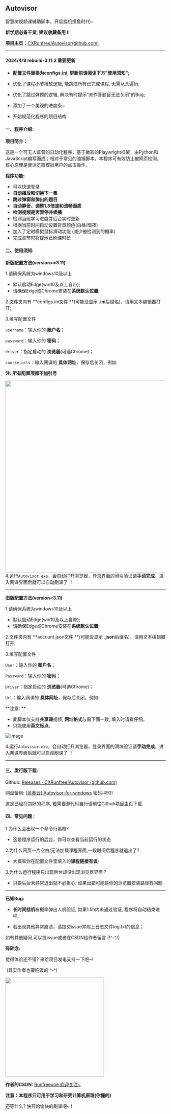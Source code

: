 ## Autovisor

智慧树视频课辅助脚本，开启挂机摸鱼时代~

**新学期必备干货, 建议收藏备用 !!**

**项目主页：**[CXRunfree/Autovisor(github.com)](https://github.com/CXRunfree/Autovisor)

------
#### 2024/4/9 rebuild-3.11.2 重要更新

- **配置文件替换为configs.ini, 更新前请阅读下方"使用须知";**

- 优化了课程小节播放逻辑, 能跳过所有已完成课程, 无需从头遍历;
- 优化了跳过弹题的逻辑, 解决有时提示"未作答题目无法关闭"的Bug;
- 添加了一个美观的进度条~
- 开始规范化程序的项目结构

#### 一、程序介绍:

**项目简介：**

​		这是一个可无人监督的自动化程序，基于微软的Playwright框架，由Python和JavaScript编写而成；相对于常见的油猴脚本，本程序可有效防止被网页检测。核心原理是使浏览器模拟用户的点击操作。

**程序功能:**

- 可以快速登录
- **自动播放和切换下一集**
- **跳过弹窗和弹出的题目**
- **自动静音、调整1.8倍速和流畅画质**
- **检测视频是否暂停并续播**
- 检测当前学习进度并后台实时更新
- 根据当前时间自动设置背景颜色(白昼/暗夜)
- 加入了定时模拟鼠标滑动功能 (减少被检测到的概率)
- 完成章节时将提示已刷课时长

#### 二、使用须知:

**新版配置方法(version>=3.11)**

1.请确保系统为windows10及以上

- 默认启动Edge(win10及以上自带);
- 请确保Edge或Chrome安装在**系统默认位置**;

2.文件夹内有 **configs.ini文件 **(可能没显示 **.ini**后缀名)，请用文本编辑器打开;

3.填写配置文件

`username`：输入你的 **账户名**；

`password`：输入你的 **密码**；

`driver`：指定启动的 **浏览器**(可选Chrome)；

`course_urls`：输入网课的 **具体网址**，保存后关闭，例如:

**注: 所有配置项都不加引号**

<img width=600px src="https://github.com/CXRunfree/Autovisor/assets/79365257/246c1255-a8c9-4f92-88c9-a5c5ebb08951" style="float:left">


4.运行`Autovisor.exe`，会自动打开浏览器，登录界面的滑块验证请**手动完成**，进入网课界面后就可以自动刷课了 ！

------

**旧版配置方法(version<3.11)**

1.请确保系统为windows10及以上

- 默认启动Edge(win10及以上自带);
- 请确保Edge或Chrome安装在**系统默认位置**;

2.文件夹内有 **account.json文件 **(可能没显示 **.json**后缀名)，请用文本编辑器打开;

3.填写配置文件

`User`：输入你的 **账户名**；

`Password`：输入你的 **密码**；

`Driver`：指定启动的 **浏览器**(可选Chrome)；

`Url`：输入网课的 **具体网址**，保存后关闭，例如:

**注意: **

- 此脚本仅支持**共享课**视频, **网址格式**与需下面一致, 填入时请看仔细。
- 只能使用**英文标点**。	

![image](https://github.com/CXRunfree/Autovisor/assets/79365257/4e367835-3aaf-4d7b-8231-721695d17f83)



4.运行`Autovisor.exe`，会自动打开浏览器，登录界面的滑块验证请**手动完成**，进入网课界面后就可以自动刷课了 ！

-----

#### **三、发行版下载:**

Github: [Releases · CXRunfree/Autovisor (github.com)](https://github.com/CXRunfree/Autovisor/releases) 

网盘备用: [[蓝奏云\] Autovisor-for-windows](https://wwk.lanzouj.com/b05evsxif) 密码:492l

这是已经打包好的程序, 若需要源代码自行请前往Github项目主页下载.

#### 四、常见问题 :

1.为什么会出现一个命令行黑框?  

- 这是程序运行的后台，你可以查看当前运行的状态

2.为什么网页一片空白/无法加载课程界面,一段时间后程序就退出了?

- 大概率你在配置文件里填入的**课程链接有误**;


3.为什么运行程序只出现后台却没出现浏览器界面？

   - 只要后台未异常退出就不必担心; 如果出错可能是你的浏览器安装路径有问题


-----
**已知Bug:**

- **长时间挂机**有概率弹出人机验证, 如果1.5h内未通过验证, 程序将自动结束进程; 

- 若出现其他异常崩溃，请提交issue并附上日志文件log.txt的信息；

如有其他疑问,可以提issue或者在CSDN给作者留言 (!^-^/)

**碎碎念:**

   觉得体验还不错? 来给项目发电支持一下吧~!  

​	(其实作者也要吃饭的 ^-^)

   <img src="https://github.com/CXRunfree/Autovisor/assets/79365257/3f72abfe-ce8f-4181-91fb-f321418ff60e" width="310px">



**作者的CSDN:**  [Runfreeone 欢迎关注~](https://blog.csdn.net/Runfreeone )

**注意：本程序只可用于学习和研究计算机原理(你懂的)**

 还等什么? 快开始愉快的刷课吧~ !
